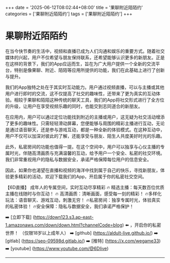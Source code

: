 +++
date = '2025-06-12T08:02:44+08:00'
title = '果聊附近陌陌约'
categories = ['果聊附近陌陌约']
tags = ['果聊附近陌陌约']
+++

# 果聊附近陌陌约

在当今快节奏的生活中，视频和直播已成为人们沟通和娱乐的重要方式。随着社交媒体的兴起，用户不仅希望与朋友保持联系，还希望能够认识更多的新朋友。正是在这样的背景下，我们的App应运而生，旨在为广大用户提供一个全新的交流平台，特别是像果聊、附近、陌陌等应用所提供的功能，我们在此基础上进行了创新与提升。

我们的App独特之处在于其实时互动能力。用户通过视频直播，可以与主播或其他用户进行即时的交流，这不仅提高了社交的趣味性，还带来了更为真实的互动体验。相较于果聊和陌陌这种传统的聊天工具，我们的App将社交形式进行了全方位的升级，让用户在享受视频乐趣的同时，也能交到志同道合的新朋友。

在应用内，用户可以通过定位功能找到附近的主播或用户，这无疑为社交活动增添了更多的趣味性。只需轻轻滑动屏幕，您便能够与周围的精彩主播进行互动，无论是通过语音聊天，还是参与游戏互动，都是一种全新的体验模式。在这种互动中，用户不仅可以加深对彼此的了解，还能享受与朋友、陌生人共度美好时光的乐趣。

此外，私密房间的功能也值得一提。在这个空间中，用户可以独享与心仪主播的专属时光，伴随高清画质与充满温馨的互动，给予用户一个安全、私密的社交环境。我们非常重视用户的隐私与数据安全，承诺严格保障每位用户的信息安全。

因此，如果你也渴望在直播和视频的海洋中找到属于自己的快乐，寻找新朋友，体验更多精彩的活动，欢迎下载我们的App，开启属于你的私密社交空间。

【6D直播】
成年人的专属空间，实时互动尽享精彩
🔥 精选主播：每天数百位优质主播在线随时与你互动！
🔥 高清画质：清晰画面，感受每一刻的精彩！
🔥多样化玩法：语音聊天、游戏互动，刺激无穷！
🔥私密房间：独享专属时光，体验真实的私密体验！
🔥安全保障：隐私与数据安全，我们承诺严格保护！

➡️ [立即下载] (https://down123.s3.ap-east-1.amazonaws.com/down/down.html?channelCode=blog) ⬅️ ，开启你的私密世界！ 
（仅限18岁以上成年人） 
➡️ [github] (https://aldult-live.github.io/) 
➡️ [gitlab] (https://seo-09598d.gitlab.io/) 
➡️ [推特] (https://x.com/wegame33) 
➡️ [youtube] (https://www.youtube.com/@6Dlive)

---
